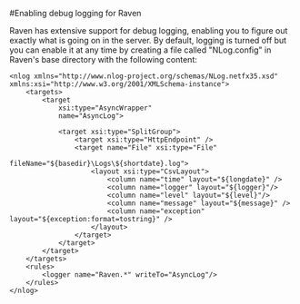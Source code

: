 #Enabling debug logging for Raven

Raven has extensive support for debug logging, enabling you to figure out exactly what is going on in the server. By default, logging is turned off but you can enable it at any time by creating a file called "NLog.config" in Raven's base directory with the following content:

    <nlog xmlns="http://www.nlog-project.org/schemas/NLog.netfx35.xsd" xmlns:xsi="http://www.w3.org/2001/XMLSchema-instance">
    	<targets>
    		<target 
    			xsi:type="AsyncWrapper"
    			name="AsyncLog">

    			<target xsi:type="SplitGroup">
    				<target xsi:type="HttpEndpoint" />
    				<target name="File" xsi:type="File"
    								fileName="${basedir}\Logs\${shortdate}.log">
    					<layout xsi:type="CsvLayout">
    						<column name="time" layout="${longdate}" />
    						<column name="logger" layout="${logger}"/>
    						<column name="level" layout="${level}"/>
    						<column name="message" layout="${message}" />
    						<column name="exception" layout="${exception:format=tostring}" />
						</layout>
					</target>
				</target>
			</target>
		</targets>
		<rules>
			<logger name="Raven.*" writeTo="AsyncLog"/>
		</rules>
	</nlog>